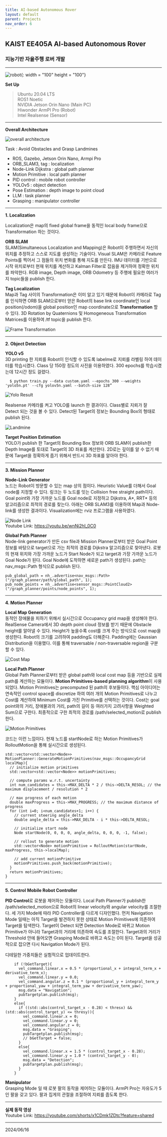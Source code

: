 ```yaml
---
title: AI-based Autonomous Rover
layout: default
parent: Projects
nav_order: 6
---
```


## KAIST EE405A AI-based Autonomous Rover  
### 지능기반 자율주행 로버 개발  

---

![robot](../images/robot.jpg){: width = "100" height = "100"}  



**Set Up**  
> Ubuntu 20.04 LTS   
> ROS1 Noetic   
> NVIDIA Jetson Orin Nano (Main PC)  
> Hiwonder ArmPI Pro (Robot)  
> Intel Realsense (Sensor)  

---
**Overall Architecture**  

![overall architecture](../images/overall_architecture.png)  

Task : Avoid Obstacles and Grasp Landmines  
- ROS, Gazebo, Jetson Orin Nano, Armpi Pro  
- ORB_SLAM3, tag : localization  
- Node-Link Dijkstra : global path planner  
- Motion Primitive : local path planner  
- PID control : mobile robot controller  
- YOLOv5 : object detection  
- Pose Estimation : depth image to point cloud   
- LLM : task planner  
- Grasping : manipulator controller  

---
**1. Localization**  

  Localization은 map의 fixed global frame을 동적인 local body frame으로 Transformation 하는 것이다.  

**ORB SLAM**  
SLAM(Simultaneous Localization and Mapping)은 Robot이 주행하면서 자신의 위치를 추정하고 스스로 지도를 생성하는 기술이다. Visual SLAM은 카메라로 Feature Points를 찍어서 그 점들의 위치 변화를 통해 지도를 만든다. IMU 데이터를 기반으로 시작 위치로부터 현재 위치를 계산하고 Kalman Filter로 잡음을 제거하여 정확한 위치를 파악한다. RGB image, Depth image, ORB Odometry 등 주행에 필요한 여러가지 topic들을 publish 한다.


**Tag Localization**  
Map과 Tag 사이의 Transformation은 이미 알고 있기 때문에 Robot이 카메라로 Tag를 인식하면 ORB SLAM으로부터 얻은 Robot의 base link coordinate인 local position(/odom)을 global position인 map coordinate으로 **Transformation** 할 수 있다. 3D Rotation by Quaternions 및 Homogeneous Transformation Matrices를 이용하여 /tf topic을 publish 한다.

![Frame Transformation](../images/TF.png) 


---
**2. Object Detection**  

**YOLO v5**  
3D printing 한 지뢰를 Robot이 인식할 수 있도록 labelme로 지뢰를 라벨링 하여 데이터를 학습시켰다. Class 당 150장 정도의 사진을 이용하였다. 300 epochs를 학습시켰는데 12시간 정도 걸렸다.

  ```
    $ python train.py --data custom.yaml --epochs 300 --weights 'yolo5n.pt' --cfg yolov5n.yaml --batch-size 128”
  ```

![Yolo Result](../images/results.png) 

  Realsense 카메라를 켜고 YOLO를 launch 한 결과이다. Class별로 지뢰가 잘 Detect 되는 것을 볼 수 있다. Detect된 Target의 정보는 Bounding Box의 형태로 publish 된다.

![Landmine](../images/landmine.jpg)  



**Target Position Estimation**    
YOLO가 publish 한 Target의 Bounding Box 정보와 ORB SLAM이 publish한 Depth Image를 토대로 Target의 3D 좌표를 계산한다. 2D로는 깊이를 알 수 없기 때문에 Target을 정확하게 줍기 위해서 반드시 3D 좌표를 알아야 한다.


---
**3. Mission Planner**

**Node-Link Generator**  
노드는 Robot이 방문할 수 있는 map 상의 점이다. Heuristic Value를 더해서 Goal node를 지정할 수 있다. 링크는 두 노드를 잇는 Collision free straight path이다. Goal point와 가장 가까운 노드를 Goal node로 지정하고 Dijkstra, A\*, RRT\* 등의 알고리즘으로 최적의 경로를 찾는다. 아래는 ORB SLAM3를 이용하여 Map과 Node-link를 생성한 결과이다. Visualization에는 rviz 프로그램을 사용하였다.  

![Node Link](../images/nodelink.png)  
  Youtube Link: <https://youtu.be/wnNi2hI_0C0>


**Global Path Planner**  
Node-link generator가 만든 csv file과 Mission Planner로부터 받은 Goal Point 정보를 바탕으로 target으로 가는 최적의 경로를 Dijkstra 알고리즘으로 찾아낸다. 로봇의 현재 위치와 가장 가까운 노드가 Start Node가 되고 target과 가장 가까운 노드가 Goal Node가 된다. Goal Node에 도착하면 새로운 path가 생성된다. path는 nav_msgs::Path 형식으로 publish 된다. 

```
pub_global_path = nh_.advertise<nav_msgs::Path>("/graph_planner/path/global_path", 1);
pub_node_points = nh_.advertise<sensor_msgs::PointCloud2>("/graph_planner/points/node_points", 1);
```

---
**4. Motion Planner**

**Local Map Generation**  
동적인 장애물을 피하기 위해서 실시간으로 Occupancy grid map을 생성해야 한다. RealSense Camera에서 3D depth point cloud 정보를 받기 때문에 Obstacle height를 알아낼 수 있다. Height가 높을수록 cost를 크게 주는 방식으로 cost map을 생성한다. Robot의 크기를 고려하여 padding도 더해준다. Padding에는 Gaussian Distribution을 이용했다. 이를 통해 traversable / non-traversable region을 구분할 수 있다.

![Cost Map](../images/costmap.png)  

**Local Path Planner**  
Global Path Planner로부터 받은 global path와 local cost map 등을 기반으로 실제 path를 계산하는 모듈이다. **Motion Primitives-based planning algorithm**이 사용되었다. Motion Primitives는 precomputed 된 path의 후보들이다. 핵심 아이디어는 연속적인 control space를 discretize 하여 여러 개의 Motion Primitives로 나누고 Cost를 계산하여 Minimum Cost를 가진 Primitive를 선택하는 것이다. Cost는 goal point와의 거리, 장애물과의 거리, path의 길이 등 여러가지 고려사항을 Weighted Sum으로 구한다. 최종적으로 구한 최적의 경로를 /path/selected_motion로 publish 한다.  

![Motion Primitives](../images/motion_primitives.png)  


코드는 이런 느낌이다. 현재 노드를 startNode로 하는 Motion Primitives가 RolloutMotion을 통해 실시간으로 생성된다.  
```
std::vector<std::vector<Node>> MotionPlanner::GenerateMotionPrimitives(nav_msgs::OccupancyGrid localMap){
  // initialize motion primitives
  std::vector<std::vector<Node>> motionPrimitives;

  // compute params w.r.t. uncertainty
  int num_candidates = this->MAX_DELTA * 2 / this->DELTA_RESOL; // the maximum displacement / resolution * 2

  // max progress of each motion
  double maxProgress = this->MAX_PROGRESS; // the maximum distance of progress
  for (int i=0; i<num_candidates+1; i++) {
    // current steering angle_delta
    double angle_delta = this->MAX_DELTA - i * this->DELTA_RESOL;

    // initialize start node
    Node startNode(0, 0, 0, 0, angle_delta, 0, 0, 0, -1, false);
    
    // rollout to generate motion
    std::vector<Node> motionPrimitive = RolloutMotion(startNode, maxProgress, this->localMap);

    // add current motionPrimitive
    motionPrimitives.push_back(motionPrimitive);
  }
  return motionPrimitives;
}
```


---
**5. Control**
**Mobile Robot Controller**  

**PID Control**로 로봇을 제어하는 모듈이다. Local Path Planner가 publish한 /path/selected_motion으로 Robot의 linear velocity와 angular velocity를 조절한다. 세 가지 Mode에 따라 PID Controller를 다르게 디자인했다. 먼저 Navigation Mode 일때는 아직 Target을 발견하지 못한 상태로 Motion Primitives에 의존하여 Target을 탐색한다. Target이 Detect 되면 Detection Mode로 바뀌고 Motion Primitive가 아니라 Target과의 거리에 의존하여 속도를 조절한다. Target과의 거리가 Threshold 안에 들어오면 Grasping Mode로 바뀌고 속도는 0이 된다. Target을 성공적으로 잡으면 다시 Navigation Mode가 된다. 

디테일한 가중치들은 실험적으로 업데이트한다.  

```
    if (!bGetTarget){
      vel_command.linear.x = 0.5 * (proportional_x + integral_term_x + derivative_term_x);
      vel_command.linear.y = 0.0;
      vel_command.angular.z = 0.1 * (proportional_y + integral_term_y + proportional_yaw + integral_term_yaw + derivative_term_yaw);
      msg.data = "Navigation";
      pubTargetplan.publish(msg);
    }
    else{
      if ((std::abs(control_target_x - 0.28) < thresx) && (std::abs(control_target_y) <= thresy)){
        vel_command.linear.x = 0;
        vel_command.linear.y = 0;
        vel_command.angular.z = 0;   
        msg.data = "Grasping";   
        pubTargetplan.publish(msg);
        // bGetTarget = false;
      }
      else{
        vel_command.linear.x = 1.5 * (control_target_x - 0.28);
        vel_command.linear.y = 1.0 * (control_target_y - 0);
        msg.data = "Detection";
        pubTargetplan.publish(msg);
      }
    }
```

**Manipulator**  
Grasping Mode 일 때 로봇 팔의 동작을 제어하는 모듈이다. ArmPI Pro는 자유도가 5인 팔을 갖고 있다. 팔과 집게의 관절을 조절하여 지뢰를 줍도록 한다.


---
**실제 동작 영상**  
Youtube Link: <https://youtube.com/shorts/x1CDmk1ZDtc?feature=shared>

---
2024/06/16



